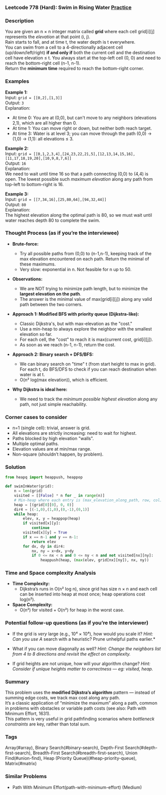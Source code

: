 ### Leetcode 778 (Hard): Swim in Rising Water [Practice](https://leetcode.com/problems/swim-in-rising-water)

### Description  
You are given an n × n integer matrix called **grid** where each cell grid[i][j] represents the *elevation* at that point (i, j).  
Rain starts to fall, and at time t, the water depth is t everywhere.  
You can swim from a cell to a 4-directionally adjacent cell (up/down/left/right) **if and only if** both the current cell and the destination cell have elevation ≤ t. You always start at the top-left cell (0, 0) and need to reach the bottom-right cell (n-1, n-1).  
Return the **minimum time** required to reach the bottom-right corner.

### Examples  

**Example 1:**  
Input: `grid = [[0,2],[1,3]]`  
Output: `3`  
Explanation:  
- At time 0: You are at (0,0), but can't move to any neighbors (elevations 2,1), which are all higher than 0.  
- At time 1: You can move right or down, but neither both reach target.
- At time 3: Water is at level 3; you can move through the path (0,0) → (1,0) → (1,1): all elevations ≤ 3.

**Example 2:**  
Input: `grid = [[0,1,2,3,4],[24,23,22,21,5],[12,13,14,15,16],[11,17,18,19,20],[10,9,8,7,6]]`  
Output: `16`  
Explanation:  
We need to wait until time 16 so that a path connecting (0,0) to (4,4) is open. The lowest possible such *maximum elevation* along any path from top-left to bottom-right is 16.

**Example 3:**  
Input: `grid = [[7,34,16],[25,80,64],[94,32,44]]`  
Output: `80`  
Explanation:  
The highest elevation along the optimal path is 80, so we must wait until water reaches depth 80 to complete the swim.

### Thought Process (as if you’re the interviewee)  
- **Brute-force:**  
    - Try all possible paths from (0,0) to (n-1,n-1), keeping track of the max elevation encountered on each path. Return the minimal of these maximums.
    - Very slow: exponential in n. Not feasible for n up to 50.

- **Observations:**  
    - We are NOT trying to minimize path length, but to minimize the **largest elevation on the path**.
    - The answer is the minimal value of max(grid[i][j]) along any valid path between the two corners.

- **Approach 1: Modified BFS with priority queue (Dijkstra-like):**
    - Classic Dijkstra's, but with max-elevation as the "cost."
    - Use a min-heap to always explore the neighbor with the smallest elevation so far.
    - For each cell, the "cost" to reach it is max(current cost, grid[i][j]).
    - As soon as we reach (n-1, n-1), return the cost.

- **Approach 2: Binary search + DFS/BFS:**  
    - We can binary search on "time" t (from start height to max in grid). For each t, do BFS/DFS to check if you can reach destination when water is at t.
    - O(n² log(max elevation)), which is efficient.

- **Why Dijkstra is ideal here:**  
    - We need to track the *minimum possible highest elevation* along any path, not just simple reachability.

### Corner cases to consider  
- n=1 (single cell): trivial, answer is grid.
- All elevations are strictly increasing: need to wait for highest.
- Paths blocked by high elevation "walls".
- Multiple optimal paths.
- Elevation values are at min/max range.
- Non-square (shouldn’t happen, by problem).

### Solution

```python
from heapq import heappush, heappop

def swimInWater(grid):
    n = len(grid)
    visited = [[False] * n for _ in range(n)]
    # Min-heap where each entry is (max_elevation_along_path, row, col)
    heap = [(grid[0][0], 0, 0)]
    dir4 = [(-1,0),(1,0),(0,-1),(0,1)]
    while heap:
        elev, x, y = heappop(heap)
        if visited[x][y]:
            continue
        visited[x][y] = True
        if x == n-1 and y == n-1:
            return elev
        for dx, dy in dir4:
            nx, ny = x+dx, y+dy
            if 0 <= nx < n and 0 <= ny < n and not visited[nx][ny]:
                heappush(heap, (max(elev, grid[nx][ny]), nx, ny))
```

### Time and Space complexity Analysis  

- **Time Complexity:**  
    - Dijkstra’s runs in O(n² log n), since grid has size n × n and each cell can be inserted into heap at most once; heap operations cost log(n²).
- **Space Complexity:**  
    - O(n²) for visited + O(n²) for heap in the worst case.

### Potential follow-up questions (as if you’re the interviewer)  

- If the grid is *very* large (e.g., 10⁴ × 10⁴), how would you scale it?
  *Hint: Can you use A* search with a heuristic? Prune unhelpful paths earlier.*

- What if you can move diagonally as well?
  *Hint: Change the neighbors list from 4 to 8 directions and revisit the effect on complexity.*

- If grid heights are not unique, how will your algorithm change?
  *Hint: Consider if unique heights matter to correctness — eg: visited, heap.*

### Summary
This problem uses the **modified Dijkstra’s algorithm** pattern — instead of summing edge costs, we track max cost along any path.  
It’s a classic application of “minimize the maximum” along a path, common in problems with obstacles or variable path costs (see also: Path with Minimum Effort, 1631).  
This pattern is very useful in grid pathfinding scenarios where *bottleneck constraints* are key, rather than total sum.

### Tags
Array(#array), Binary Search(#binary-search), Depth-First Search(#depth-first-search), Breadth-First Search(#breadth-first-search), Union Find(#union-find), Heap (Priority Queue)(#heap-priority-queue), Matrix(#matrix)

### Similar Problems
- Path With Minimum Effort(path-with-minimum-effort) (Medium)